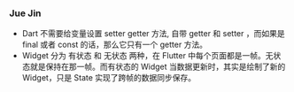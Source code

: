 ### Jue Jin
*    Dart 不需要给变量设置 setter getter 方法, 自带 getter 和 setter ，而如果是 final 或者 const 的话，那么它只有一个 getter 方法。
*   Widget 分为 有状态 和 无状态 两种，在 Flutter 中每个页面都是一帧。无状态就是保持在那一帧。而有状态的 Widget 当数据更新时，其实是绘制了新的 Widget，只是 State 实现了跨帧的数据同步保存。
